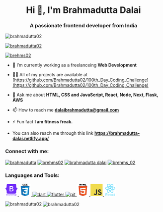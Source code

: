 <h1 align="center">Hi 👋, I'm Brahmadutta Dalai</h1>
<h3 align="center">A passionate frontend developer from India</h3>

<p align="left"> <img src="https://komarev.com/ghpvc/?username=brahmadutta02label=Profile%20viewscolor=0e75b6style=flat" alt="brahmadutta02" /> </p>

<p align="left"> <a href="https://github.com/brahmadutta02/github-profile-trophy"><img src="https://github-profile-trophy.vercel.app/?username=brahmadutta02" alt="brahmadutta02" /></a> </p>

<p align="left"> <a href="https://twitter.com/brehms02" target="blank"><img src="https://img.shields.io/twitter/follow/brehms02?logo=twitter&style=for-the-badge" alt="brehms02" /></a> </p>

- 🌱 I’m currently working as a freelanceing **Web Development**

- 👨‍💻 All of my projects are available at [https://github.com/Brahmadutta02/100th_Day_Coding_Challenge](https://github.com/Brahmadutta02/100th_Day_Coding_Challenge)

- 💬 Ask me about **HTML, CSS and JavaScript, React, Node, Next, Flask, AWS**

- 📫 How to reach me **dalaibrahmadutta@gmail.com**

- ⚡ Fun fact **I am fitness freak.**

- You can also reach me through this link **https://brahmadutta-dalai.netlify.app/**

<h3 align="left">Connect with me:</h3>
<p align="left">
<a href="https://codepen.io/brahmadutta" target="blank"><img align="center" src="https://raw.githubusercontent.com/rahuldkjain/github-profile-readme-generator/master/src/images/icons/Social/codepen.svg" alt="brahmadutta" height="30" width="40" /></a>
<a href="https://twitter.com/brehms02" target="blank"><img align="center" src="https://raw.githubusercontent.com/rahuldkjain/github-profile-readme-generator/master/src/images/icons/Social/twitter.svg" alt="brehms02" height="30" width="40" /></a>
<a href="https://www.linkedin.com/in/brahmadutta-dalai-349b8728a/" target="blank"><img align="center" src="https://raw.githubusercontent.com/rahuldkjain/github-profile-readme-generator/master/src/images/icons/Social/linked-in-alt.svg" alt="brahmadutta dalai" height="30" width="40" /></a>
<a href="https://instagram.com/brehms_02" target="blank"><img align="center" src="https://raw.githubusercontent.com/rahuldkjain/github-profile-readme-generator/master/src/images/icons/Social/instagram.svg" alt="brehms_02" height="30" width="40" /></a>
</p>

<h3 align="left">Languages and Tools:</h3>
<p align="left"> <a href="https://getbootstrap.com" target="_blank" rel="noreferrer"> <img src="https://raw.githubusercontent.com/devicons/devicon/master/icons/bootstrap/bootstrap-plain-wordmark.svg" alt="bootstrap" width="40" height="40"/> </a> <a href="https://www.w3schools.com/css/" target="_blank" rel="noreferrer"> <img src="https://raw.githubusercontent.com/devicons/devicon/master/icons/css3/css3-original-wordmark.svg" alt="css3" width="40" height="40"/> </a> <a href="https://dart.dev" target="_blank" rel="noreferrer"> <img src="https://www.vectorlogo.zone/logos/dartlang/dartlang-icon.svg" alt="dart" width="40" height="40"/> </a> <a href="https://flutter.dev" target="_blank" rel="noreferrer"> <img src="https://www.vectorlogo.zone/logos/flutterio/flutterio-icon.svg" alt="flutter" width="40" height="40"/> </a> <a href="https://git-scm.com/" target="_blank" rel="noreferrer"> <img src="https://www.vectorlogo.zone/logos/git-scm/git-scm-icon.svg" alt="git" width="40" height="40"/> </a> <a href="https://www.w3.org/html/" target="_blank" rel="noreferrer"> <img src="https://raw.githubusercontent.com/devicons/devicon/master/icons/html5/html5-original-wordmark.svg" alt="html5" width="40" height="40"/> </a> <a href="https://developer.mozilla.org/en-US/docs/Web/JavaScript" target="_blank" rel="noreferrer"> <img src="https://raw.githubusercontent.com/devicons/devicon/master/icons/javascript/javascript-original.svg" alt="javascript" width="40" height="40"/> </a> <a href="https://reactjs.org/" target="_blank" rel="noreferrer"> <img src="https://raw.githubusercontent.com/devicons/devicon/master/icons/react/react-original-wordmark.svg" alt="react" width="40" height="40"/> </a> </p>

<p><img align="left" src="https://github-readme-stats.vercel.app/api/top-langs?username=brahmadutta02&show_icons=true&locale=en&layout=compact" alt="brahmadutta02" /></p>

<p>&nbsp;<img align="center" src="https://github-readme-stats.vercel.app/api?username=brahmadutta02&show_icons=true&locale=en" alt="brahmadutta02" /></p>
